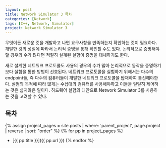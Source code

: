 ```yaml
---
layout: post
title: Network Simulator 3 목차
categories: [Network]
tags: [C++, Network, Simulator]
project: Network Simulator 3
---
```


무엇이든 새로운 것을 개발하고 나면 요구사항을 만족하는지 확인하는 것이 필요하다.
개발한 것의 성질에 따라서 논리적 증명을 통해 확인할 수도 있다.
논리적으로 증명해야할 경우의 수가 많다면 적절히 설계된 실험이 증명을 대체하기도 한다.

새로 설계한 네트워크 프로토콜도 사용의 경우의 수가 많아 논리적으로 동작을 증명하기보다 실험을 통한 방법이 선호된다.
네트워크 프로토콜을 실험하기 위해서는 다수의 endpoint들, 즉 다수의 컴퓨터들이 개발한 네트워크 프로토콜을 탑재하여 통신해야한다.
실험의 목적에 따라 많게는 수십대의 컴퓨터를 사용해야하고 이들을 일일히 제어하는 것은 쉽지않은 일이다.
하드웨어 실험의 대안으로 Network Simulator 3를 사용하는 것을 고려할 수 있다.

목차
-----------

{% assign project_pages = site.posts | where: 'parent_project', page.project | reverse
| sort: "order" %}
{% for pp in project_pages %}
- [{{ pp.title }}]({{ pp.url }})
{% endfor %}

<!-- - Network Simulator 3 소개 -->
<!-- - Network Simulator 3 사용법 -->
